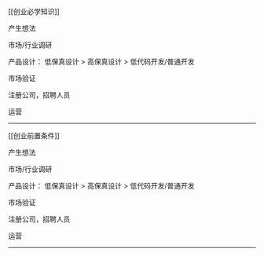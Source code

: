 
[[创业必学知识]]

产生想法

市场/行业调研

产品设计：
低保真设计 > 高保真设计 > 低代码开发/普通开发

市场验证

注册公司，招聘人员

运营


---





[[创业前置条件]]

产生想法

市场/行业调研

产品设计：
低保真设计 > 高保真设计 > 低代码开发/普通开发

市场验证

注册公司，招聘人员

运营


---





